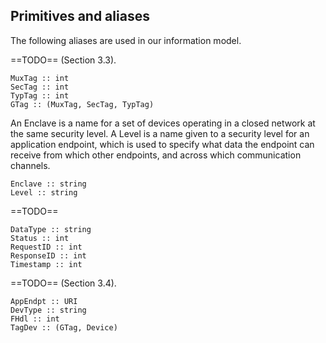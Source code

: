 ## Primitives and aliases

The following aliases are used in our information model.

==TODO== (Section 3.3).

```
MuxTag :: int
SecTag :: int
TypTag :: int
GTag :: (MuxTag, SecTag, TypTag)
```

An Enclave is a name for a set of devices operating in a closed network at the same security level. A Level is a name given to a security level for an application endpoint, which is used to specify what data the endpoint can receive from which other endpoints, and across which communication channels.

```
Enclave :: string
Level :: string
```

==TODO==

```
DataType :: string
Status :: int
RequestID :: int
ResponseID :: int
Timestamp :: int
```

==TODO== (Section 3.4).

```
AppEndpt :: URI
DevType :: string
FHdl :: int
TagDev :: (GTag, Device)
```